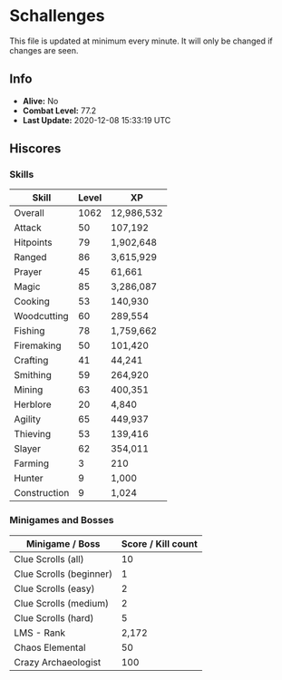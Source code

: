 # Schallenges

This file is updated at minimum every minute. It will only be changed if changes are seen.

## Info

 - **Alive:** No
 - **Combat Level:** 77.2
 - **Last Update:** 2020-12-08 15:33:19 UTC

## Hiscores

### Skills

| Skill | Level | XP |
|--|--|--|
| Overall | 1062 | 12,986,532 |
| Attack | 50 | 107,192 |
| Hitpoints | 79 | 1,902,648 |
| Ranged | 86 | 3,615,929 |
| Prayer | 45 | 61,661 |
| Magic | 85 | 3,286,087 |
| Cooking | 53 | 140,930 |
| Woodcutting | 60 | 289,554 |
| Fishing | 78 | 1,759,662 |
| Firemaking | 50 | 101,420 |
| Crafting | 41 | 44,241 |
| Smithing | 59 | 264,920 |
| Mining | 63 | 400,351 |
| Herblore | 20 | 4,840 |
| Agility | 65 | 449,937 |
| Thieving | 53 | 139,416 |
| Slayer | 62 | 354,011 |
| Farming | 3 | 210 |
| Hunter | 9 | 1,000 |
| Construction | 9 | 1,024 |

### Minigames and Bosses

| Minigame / Boss | Score / Kill count |
|--|--|
| Clue Scrolls (all) | 10 |
| Clue Scrolls (beginner) | 1 |
| Clue Scrolls (easy) | 2 |
| Clue Scrolls (medium) | 2 |
| Clue Scrolls (hard) | 5 |
| LMS - Rank | 2,172 |
| Chaos Elemental | 50 |
| Crazy Archaeologist | 100 |
